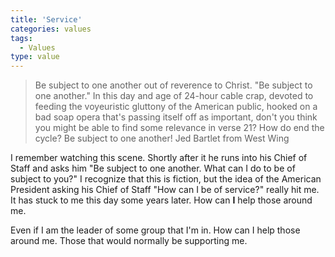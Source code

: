 ```yaml
---
title: 'Service'
categories: values
tags:
  - Values
type: value
---
```



> Be subject to one another out of reverence to Christ. "Be subject to one another." In this day and age of 24-hour cable crap, devoted to feeding the voyeuristic gluttony of the American public, hooked on a bad soap opera that's passing itself off as important, don't you think you might be able to find some relevance in verse 21? How do end the cycle? Be subject to one another!
> Jed Bartlet from West Wing


I remember watching this scene. Shortly after it he runs into his Chief of Staff and asks him "Be subject to one another. What can I do to be of subject to you?" I recognize that this is fiction, but the idea of the American President asking his Chief of Staff "How can I be of service?" really hit me. It has stuck to me this day some years later. How can **I** help those around me.

Even if I am the leader of some group that I'm in. How can I help those around me. Those that would normally be supporting me. 


